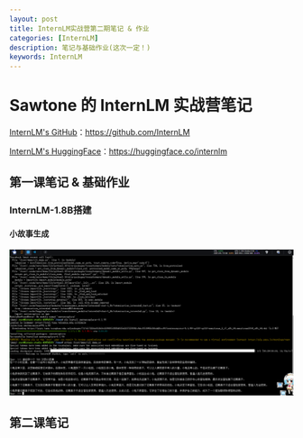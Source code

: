 ```yaml
---
layout: post
title: InternLM实战营第二期笔记 & 作业
categories: [InternLM]
description: 笔记与基础作业(这次一定！)
keywords: InternLM
---
```




# Sawtone 的 InternLM 实战营笔记

[InternLM's GitHub](https://github.com/InternLM)：https://github.com/InternLM

[InternLM's HuggingFace](https://huggingface.co/internlm)：https://huggingface.co/internlm

## 第一课笔记 & 基础作业

### InternLM-1.8B搭建

#### 小故事生成 

![article-300word](/images/blog/article-300word.png)




## 第二课笔记
